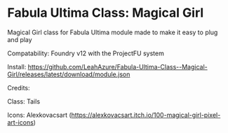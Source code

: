 # Fabula Ultima Class: Magical Girl
Magical Girl class for Fabula Ultima module made to make it easy to plug and play

Compatability: Foundry v12 with the ProjectFU system

Install: https://github.com/LeahAzure/Fabula-Ultima-Class--Magical-Girl/releases/latest/download/module.json

Credits:

Class: Tails

Icons: Alexkovacsart (https://alexkovacsart.itch.io/100-magical-girl-pixel-art-icons)
